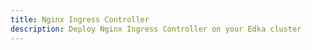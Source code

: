 ```yaml
---
title: Nginx Ingress Controller
description: Deploy Nginx Ingress Controller on your Edka cluster
---
```



